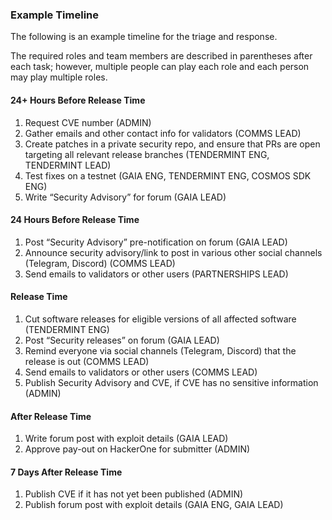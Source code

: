 ### Example Timeline

The following is an example timeline for the triage and response.

The required roles and team members are described in parentheses after each task; however, multiple people can play each role and each person may play multiple roles.

#### 24+ Hours Before Release Time

1. Request CVE number (ADMIN)
1. Gather emails and other contact info for validators (COMMS LEAD)
1. Create patches in a private security repo, and ensure that PRs are open targeting all relevant release branches (TENDERMINT ENG, TENDERMINT LEAD)
1. Test fixes on a testnet  (GAIA ENG, TENDERMINT ENG, COSMOS SDK ENG)
1. Write “Security Advisory” for forum (GAIA LEAD)

#### 24 Hours Before Release Time

1. Post “Security Advisory” pre-notification on forum (GAIA LEAD)
1. Announce security advisory/link to post in various other social channels (Telegram, Discord) (COMMS LEAD)
1. Send emails to validators or other users (PARTNERSHIPS LEAD)

#### Release Time

1. Cut software releases for eligible versions of all affected software (TENDERMINT ENG)
1. Post “Security releases” on forum (GAIA LEAD)
1. Remind everyone via social channels (Telegram, Discord)  that the release is out (COMMS LEAD)
1. Send emails to validators or other users (COMMS LEAD)
1. Publish Security Advisory and CVE, if CVE has no sensitive information (ADMIN)

#### After Release Time

1. Write forum post with exploit details (GAIA LEAD)
2. Approve pay-out on HackerOne for submitter (ADMIN)

#### 7 Days After Release Time

1. Publish CVE if it has not yet been published (ADMIN)
2. Publish forum post with exploit details (GAIA ENG, GAIA LEAD)

